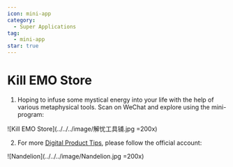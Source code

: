 ```yaml
---
icon: mini-app
category:
  - Super Applications
tag:
  - mini-app
star: true
---
```


# Kill EMO Store

1. Hoping to infuse some mystical energy into your life with the help of various metaphysical tools. Scan on WeChat and explore using the mini-program:

  ![Kill EMO Store](../../../image/解忧工具铺.jpg =200x)

2. For more [Digital Product Tips](https://mp.weixin.qq.com/mp/appmsgalbum?__biz=Mzg5MDg3NzYwNg==&action=getalbum&album_id=2686321010140561411#wechat_redirect), please follow the official account:

  ![Nandelion](../../../image/Nandelion.jpg =200x)